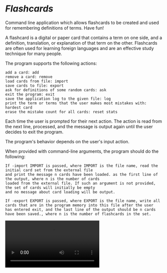 # _Flashcards_
Command line application which allows flashcards to be created and used for remembering definitions of terms. Have fun!

A flashcard is a digital or paper card that contains a term on one side, and a definition, translation, or explanation of that term on the other. 
Flashcards are often used for learning foreign languages and are an effective study technique for many people.

The program supports the following actions:

    add a card: add
    remove a card: remove
    load cards from file: import
    save cards to file: export
    ask for definitions of some random cards: ask
    exit the program: exit
    save the application log to the given file: log
    print the term or terms that the user makes most mistakes with: hardest card
    erase the mistake count for all cards: reset stats

Each time the user is prompted for their next action. The action is read from the next line, processed, 
and the message is output again until the user decides to exit the program.

The program's behavior depends on the user's input action.

When provided with command-line arguments, the program should do the following:

    If -import IMPORT is passed, where IMPORT is the file name, read the initial card set from the external file 
    and print the message n cards have been loaded. as the first line of the output, where n is the number of cards 
    loaded from the external file. If such an argument is not provided, the set of cards will initially be empty 
    and no message about card loading will be output.
    
    If -export EXPORT is passed, where EXPORT is the file name, write all cards that are in the program memory into this file after the user 
    has entered exit, and the last line of the output should be n cards have been saved., where n is the number of flashcards in the set.

![](https://github.com/matt-eo88/_Flashcards_/blob/main/flashcards.mp4)
